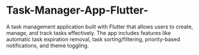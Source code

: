 # Task-Manager-App-Flutter-
A task management application built with Flutter that allows users to create, manage, and track tasks effectively. The app includes features like automatic task expiration removal, task sorting/filtering, priority-based notifications, and theme toggling.
